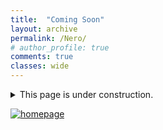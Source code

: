 ```yaml
---
title:  "Coming Soon"
layout: archive
permalink: /Nero/
# author_profile: true
comments: true
classes: wide
---
```

<details>
  <summary>This page is under construction.  </summary>
  
  <span style="font-family:Courier; font-size:0.5em; color:blue;"> BPQA XIOM QA VWB EPIB QB AMMUA - BWX ZQOPB </span>
  
</details>


<p>
  <a href="https://justinkleidermacher.com" title="Redirect to homepage">
    <img src="/assets/images/Poetry/egg.png" alt="homepage" />
  </a>
</p>



